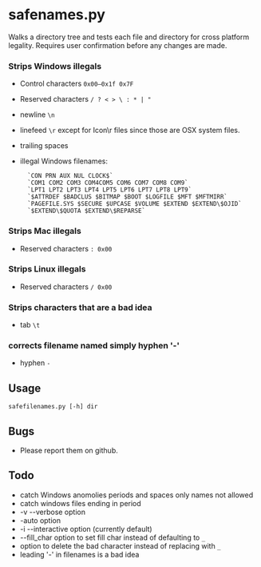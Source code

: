 # safenames.py


Walks a directory tree and tests each file and directory for cross platform legality.
Requires user confirmation before any changes are made.

### Strips Windows illegals

* Control characters `0x00–0x1f 0x7F`
* Reserved characters `/ ? < > \ : * | "`
* newline `\n`
* linefeed `\r` except for Icon\r files since those are OSX system files.
* trailing spaces
* illegal Windows filenames:

		`CON PRN AUX NUL CLOCK$`
		`COM1 COM2 COM3 COM4COM5 COM6 COM7 COM8 COM9`
		`LPT1 LPT2 LPT3 LPT4 LPT5 LPT6 LPT7 LPT8 LPT9`
		`$ATTRDEF $BADCLUS $BITMAP $BOOT $LOGFILE $MFT $MFTMIRR`
		`PAGEFILE.SYS $SECURE $UPCASE $VOLUME $EXTEND $EXTEND\$OJID`
		`$EXTEND\$QUOTA $EXTEND\$REPARSE`

### Strips Mac illegals

* Reserved characters `: 0x00`

### Strips Linux illegals

* Reserved characters `/ 0x00`

### Strips characters that are a bad idea

* tab `\t`

### corrects filename named simply hyphen '-'

* hyphen `-`



## Usage

`safefilenames.py [-h] dir`

## Bugs

* Please report them on github.

## Todo
* catch Windows anomolies periods and spaces only names not allowed
* catch windows files ending in period
* -v --verbose option
* -auto option
* -i --interactive option (currently default)
* --fill_char option to set fill char instead of defaulting to `_`
* option to delete the bad character instead of replacing with `_`
* leading '-' in filenames is a bad idea
